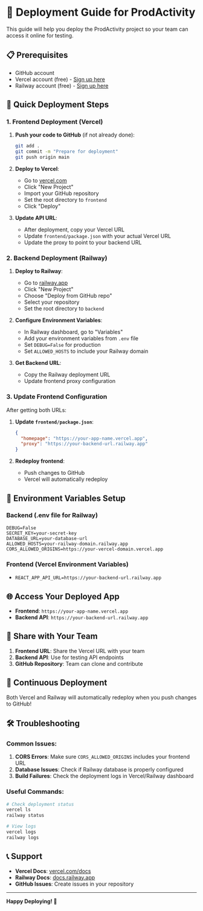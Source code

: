 # 🚀 Deployment Guide for ProdActivity

This guide will help you deploy the ProdActivity project so your team can access it online for testing.

## 📋 Prerequisites

- GitHub account
- Vercel account (free) - [Sign up here](https://vercel.com)
- Railway account (free) - [Sign up here](https://railway.app)

## 🎯 Quick Deployment Steps

### 1. Frontend Deployment (Vercel)

1. **Push your code to GitHub** (if not already done):
   ```bash
   git add .
   git commit -m "Prepare for deployment"
   git push origin main
   ```

2. **Deploy to Vercel**:
   - Go to [vercel.com](https://vercel.com)
   - Click "New Project"
   - Import your GitHub repository
   - Set the root directory to `frontend`
   - Click "Deploy"

3. **Update API URL**:
   - After deployment, copy your Vercel URL
   - Update `frontend/package.json` with your actual Vercel URL
   - Update the proxy to point to your backend URL

### 2. Backend Deployment (Railway)

1. **Deploy to Railway**:
   - Go to [railway.app](https://railway.app)
   - Click "New Project"
   - Choose "Deploy from GitHub repo"
   - Select your repository
   - Set the root directory to `backend`

2. **Configure Environment Variables**:
   - In Railway dashboard, go to "Variables"
   - Add your environment variables from `.env` file
   - Set `DEBUG=False` for production
   - Set `ALLOWED_HOSTS` to include your Railway domain

3. **Get Backend URL**:
   - Copy the Railway deployment URL
   - Update frontend proxy configuration

### 3. Update Frontend Configuration

After getting both URLs:

1. **Update `frontend/package.json`**:
   ```json
   {
     "homepage": "https://your-app-name.vercel.app",
     "proxy": "https://your-backend-url.railway.app"
   }
   ```

2. **Redeploy frontend**:
   - Push changes to GitHub
   - Vercel will automatically redeploy

## 🔧 Environment Variables Setup

### Backend (.env file for Railway)
```env
DEBUG=False
SECRET_KEY=your-secret-key
DATABASE_URL=your-database-url
ALLOWED_HOSTS=your-railway-domain.railway.app
CORS_ALLOWED_ORIGINS=https://your-vercel-domain.vercel.app
```

### Frontend (Vercel Environment Variables)
- `REACT_APP_API_URL=https://your-backend-url.railway.app`

## 🌐 Access Your Deployed App

- **Frontend**: `https://your-app-name.vercel.app`
- **Backend API**: `https://your-backend-url.railway.app`

## 📱 Share with Your Team

1. **Frontend URL**: Share the Vercel URL with your team
2. **Backend API**: Use for testing API endpoints
3. **GitHub Repository**: Team can clone and contribute

## 🔄 Continuous Deployment

Both Vercel and Railway will automatically redeploy when you push changes to GitHub!

## 🛠️ Troubleshooting

### Common Issues:

1. **CORS Errors**: Make sure `CORS_ALLOWED_ORIGINS` includes your frontend URL
2. **Database Issues**: Check if Railway database is properly configured
3. **Build Failures**: Check the deployment logs in Vercel/Railway dashboard

### Useful Commands:

```bash
# Check deployment status
vercel ls
railway status

# View logs
vercel logs
railway logs
```

## 📞 Support

- **Vercel Docs**: [vercel.com/docs](https://vercel.com/docs)
- **Railway Docs**: [docs.railway.app](https://docs.railway.app)
- **GitHub Issues**: Create issues in your repository

---

**Happy Deploying! 🎉**
